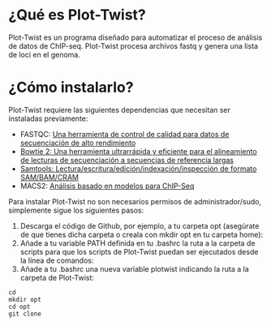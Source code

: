 # ¿Qué es Plot-Twist?

Plot-Twist es un programa diseñado para automatizar el proceso de análisis de datos de ChIP-seq. 
Plot-Twist procesa archivos fastq y genera una lista de loci en el genoma.

# ¿Cómo instalarlo?

Plot-Twist requiere las siguientes dependencias que necesitan ser instaladas previamente:

- FASTQC: [Una herramienta de control de calidad para datos de secuenciación de alto rendimiento](https://www.bioinformatics.babraham.ac.uk/projects/fastqc/)
- [Bowtie 2: Una herramienta ultrarrápida y eficiente para el alineamiento de lecturas de secuenciación a secuencias de referencia largas](http://bowtie-bio.sourceforge.net/bowtie2/index.shtml)
- [Samtools: Lectura/escritura/edición/indexación/inspección de formato SAM/BAM/CRAM](http://www.htslib.org/)
- MACS2: [Análisis basado en modelos para ChIP-Seq](https://pypi.org/project/MACS2/)

Para instalar Plot-Twist no son necesarios permisos de administrador/sudo, simplemente sigue los siguientes pasos:

1. Descarga el código de Github, por ejemplo, a tu carpeta opt (asegúrate de que tienes dicha carpeta o creala con mkdir opt en tu carpeta home):
2. Añade a tu variable PATH definida en tu .bashrc la ruta a la carpeta de scripts para que los scripts de Plot-Twist puedan ser ejecutados desde la línea de comandos:
3. Añade a tu .bashrc una nueva variable plotwist indicando la ruta a la carpeta de Plot-Twist:
```
cd
mkdir opt
cd opt
git clone 
```
